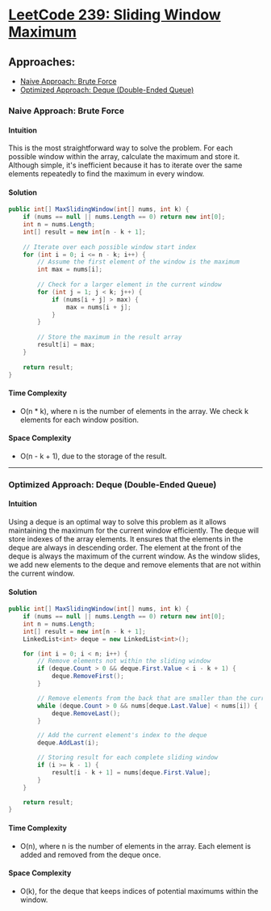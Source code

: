 # [LeetCode 239: Sliding Window Maximum](https://leetcode.com/problems/sliding-window-maximum/)

## Approaches:
- [Naive Approach: Brute Force](#naive-approach)
- [Optimized Approach: Deque (Double-Ended Queue)](#optimized-approach)

### Naive Approach: Brute Force

#### Intuition
This is the most straightforward way to solve the problem. For each possible window within the array, calculate the maximum and store it. Although simple, it's inefficient because it has to iterate over the same elements repeatedly to find the maximum in every window.

#### Solution

```csharp
public int[] MaxSlidingWindow(int[] nums, int k) {
    if (nums == null || nums.Length == 0) return new int[0];
    int n = nums.Length;
    int[] result = new int[n - k + 1];
    
    // Iterate over each possible window start index
    for (int i = 0; i <= n - k; i++) {
        // Assume the first element of the window is the maximum
        int max = nums[i];
        
        // Check for a larger element in the current window
        for (int j = 1; j < k; j++) {
            if (nums[i + j] > max) {
                max = nums[i + j];
            }
        }
        
        // Store the maximum in the result array
        result[i] = max;
    }
    
    return result;
}
```

#### Time Complexity
- O(n * k), where n is the number of elements in the array. We check k elements for each window position.

#### Space Complexity
- O(n - k + 1), due to the storage of the result.

---

### Optimized Approach: Deque (Double-Ended Queue)

#### Intuition
Using a deque is an optimal way to solve this problem as it allows maintaining the maximum for the current window efficiently. The deque will store indexes of the array elements. It ensures that the elements in the deque are always in descending order. The element at the front of the deque is always the maximum of the current window. As the window slides, we add new elements to the deque and remove elements that are not within the current window.

#### Solution

```csharp
public int[] MaxSlidingWindow(int[] nums, int k) {
    if (nums == null || nums.Length == 0) return new int[0];
    int n = nums.Length;
    int[] result = new int[n - k + 1];
    LinkedList<int> deque = new LinkedList<int>();

    for (int i = 0; i < n; i++) {
        // Remove elements not within the sliding window
        if (deque.Count > 0 && deque.First.Value < i - k + 1) {
            deque.RemoveFirst();
        }

        // Remove elements from the back that are smaller than the current element
        while (deque.Count > 0 && nums[deque.Last.Value] < nums[i]) {
            deque.RemoveLast();
        }

        // Add the current element's index to the deque
        deque.AddLast(i);

        // Storing result for each complete sliding window
        if (i >= k - 1) {
            result[i - k + 1] = nums[deque.First.Value];
        }
    }

    return result;
}
```

#### Time Complexity
- O(n), where n is the number of elements in the array. Each element is added and removed from the deque once.

#### Space Complexity
- O(k), for the deque that keeps indices of potential maximums within the window.

